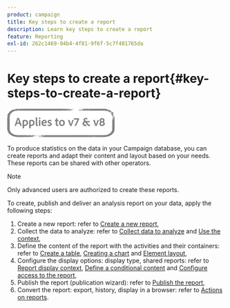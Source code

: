 ```yaml
---
product: campaign
title: Key steps to create a report
description: Learn key steps to create a report
feature: Reporting
exl-id: 262c1469-94b4-4f81-9f6f-5c7f481765da
---
```

# Key steps to create a report{#key-steps-to-create-a-report}

![](../../assets/common.svg)

To produce statistics on the data in your Campaign database, you can create reports and adapt their content and layout based on your needs. These reports can be shared with other operators.

>[!NOTE]
>
>Only advanced users are authorized to create these reports.

To create, publish and deliver an analysis report on your data, apply the following steps:

1. Create a new report: refer to [Create a new report](../../reporting/using/creating-a-new-report.md),
1. Collect the data to analyze: refer to [Collect data to analyze](../../reporting/using/collecting-data-to-analyze.md) and [Use the context](../../reporting/using/using-the-context.md),
1. Define the content of the report with the activities and their containers: refer to [Create a table](../../reporting/using/creating-a-table.md), [Creating a chart](../../reporting/using/creating-a-chart.md) and [Element layout](../../reporting/using/element-layout.md),
1. Configure the display options: display type, shared reports: refer to [Report display context](../../reporting/using/configuring-access-to-the-report.md#report-display-context), [Define a conditional content](../../reporting/using/defining-a-conditional-content.md) and [Configure access to the report](../../reporting/using/configuring-access-to-the-report.md),
1. Publish the report (publication wizard): refer to [Publish the report](../../reporting/using/configuring-access-to-the-report.md#publishing-the-report),
1. Convert the report: export, history, display in a browser: refer to [Actions on reports](../../reporting/using/actions-on-reports.md).
